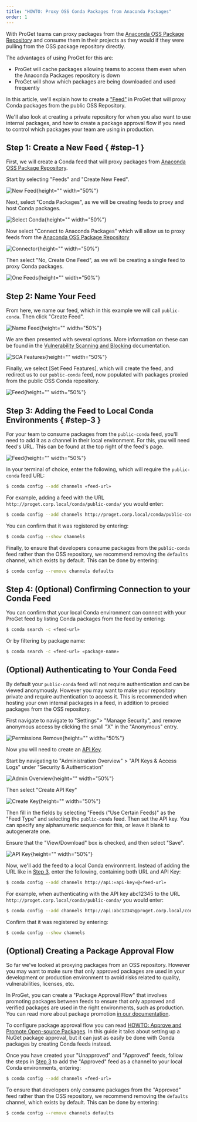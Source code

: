 ```yaml
---
title: "HOWTO: Proxy OSS Conda Packages from Anaconda Packages"
order: 1
---
```


With ProGet teams can proxy packages from the [Anaconda OSS Package Repository](https://repo.anaconda.com/) and consume them in their projects as they would if they were pulling from the OSS package repository directly. 

The advantages of using ProGet for this are:
* ProGet will cache packages allowing teams to access them even when the Anaconda Packages repository is down
* ProGet will show which packages are being downloaded and used frequently

In this article, we'll explain how to create a ["Feed"](/docs/proget/feeds/feed-overview) in ProGet that will proxy Conda packages from the public OSS Repository. 

We'll also look at creating a private repository for when you also want to use internal packages, and how to create a package approval flow if you need to control which packages your team are using in production. 

## Step 1: Create a New Feed { #step-1 }

First, we will create a Conda feed that will proxy packages from [Anaconda OSS Package Repository](https://repo.anaconda.com/).

Start by selecting "Feeds" and "Create New Feed".

![New Feed](/resources/docs/proget-feeds-createnewfeed.png){height="" width="50%"}

Next, select "Conda Packages", as we will be creating feeds to proxy and host Conda packages.

![Select Conda](/resources/docs/proget-conda-newfeed.png){height="" width="50%"}

Now select "Connect to Anaconda Packages" which will allow us to proxy feeds from the [Anaconda OSS Package Repository](https://repo.anaconda.com/)

![Connector](/resources/docs/proget-conda-newfeed-connector.png){height="" width="50%"}

Then select "No, Create One Feed", as we will be creating a single feed to proxy Conda packages.

![One Feeds](/resources/docs/proget-conda-onefeed.png){height="" width="50%"}

## Step 2: Name Your Feed

From here, we name our feed, which in this example we will call `public-conda`. Then click "Create Feed".

![Name Feed](/resources/docs/proget-conda-onefeed-name.png){height="" width="50%"}

We are then presented with several options. More information on these can be found in the [Vulnerability Scanning and Blocking](/docs/proget/sca/vulnerabilities) documentation.

![SCA Features](/resources/docs/proget-conda-newfeed-sca.png){height="" width="50%"}

Finally, we select [Set Feed Features], which will create the feed, and redirect us to our `public-conda` feed, now populated with packages proxied from the public OSS Conda repository.

![Feed](/resources/docs/proget-conda-publicfeed.png){height="" width="50%"}

## Step 3: Adding the Feed to Local Conda Environments { #step-3 }

For your team to consume packages from the `public-conda` feed, you'll need to add it as a channel in their local environment. For this, you will need feed's URL. This can be found at the top right of the feed's page.

![Feed](/resources/docs/proget-conda-publicfeed-url.png){height="" width="50%"}

In your terminal of choice, enter the following, which will require the `public-conda` feed URL:

```bash
$ conda config --add channels «feed-url»
```

For example, adding a feed with the URL `http://proget.corp.local/conda/public-conda/` you would enter:

```bash
$ conda config --add channels http://proget.corp.local/conda/public-conda
```

You can confirm that it was registered by entering:

```bash
$ conda config --show channels
```

Finally, to ensure that developers consume packages from the `public-conda` feed rather than the OSS repository, we recommend removing the `defaults` channel, which exists by default. This can be done by entering:

```bash
$ conda config --remove channels defaults
```

## Step 4: (Optional) Confirming Connection to your Conda Feed

You can confirm that your local Conda environment can connect with your ProGet feed by listing Conda packages from the feed by entering:

```bash
$ conda search -c «feed-url»
```

Or by filtering by package name:

```bash
$ conda search -c «feed-url» «package-name»
```

## (Optional) Authenticating to Your Conda Feed

By default your `public-conda` feed will not require authentication and can be viewed anonymously. However you may want to make your repository private and require authentication to access it. This is recommended when hosting your own internal packages in a feed, in addition to proxied packages from the OSS repository. 

First navigate to navigate to "Settings"> "Manage Security", and remove anonymous access by clicking the small "X" in the "Anonymous" entry. 

![Permissions Remove](/resources/docs/proget-conda-permissions-remove.png){height="" width="50%"}

Now you will need to create an [API Key](/docs/proget/reference-api/proget-apikeys). 

Start by navigating to "Administration Overview" > "API Keys & Access Logs" under "Security & Authentication"

![Admin Overview](/resources/docs/proget-admin-apikeys.png){height="" width="50%"}

Then select "Create API Key"

![Create Key](/resources/docs/proget-apikey-new.png){height="" width="50%"}

Then fill in the fields by selecting "Feeds ("Use Certain Feeds)" as the "Feed Type" and selecting the `public-conda` feed. Then set the API key. You can specify any alphanumeric sequence for this, or leave it blank to autogenerate one.

Ensure that the "View/Download" box is checked, and then select "Save".

![API Key](/resources/docs/proget-conda-apikey-3.png){height="" width="50%"}

Now, we'll add the feed to a local Conda environment. Instead of adding the URL like in [Step 3](#step-3), enter the following, containing both URL and API Key:

```bash
$ conda config --add channels http://api:«api-key»@«feed-url»
```

For example, when authenticating with the API key abc12345 to the URL `http://proget.corp.local/conda/public-conda/` you would enter:

```bash
$ conda config --add channels http://api:abc12345@proget.corp.local/conda/public-conda/
```

Confirm that it was registered by entering:

```bash
$ conda config --show channels
```

## (Optional) Creating a Package Approval Flow

So far we've looked at proxying packages from an OSS repository. However you may want to make sure that only approved packages are used in your development or production environment to avoid risks related to quality, vulnerabilities, licenses, etc.

In ProGet, you can create a "Package Approval Flow" that involves promoting packages between feeds to ensure that only approved and verified packages are used in the right environments, such as production. You can read more about package promotion [in our documentation](/docs/proget/packages/package-promotion).

To configure package approval flow you can read [HOWTO: Approve and Promote Open-source Packages](/docs/proget/packages/package-promotion/proget-howto-promote-packages). In this guide it talks about setting up a NuGet package approval, but it can just as easily be done with Conda packages by creating Conda feeds instead. 

Once you have created your "Unapproved" and "Approved" feeds, follow the steps in [Step 3](#step-3) to add the "Approved" feed as a channel to your local Conda environments, entering:

```bash
$ conda config --add channels «feed-url»
```

To ensure that developers only consume packages from the "Approved" feed rather than the OSS repository, we recommend removing the `defaults` channel, which exists by default. This can be done by entering:

```bash
$ conda config --remove channels defaults
```





